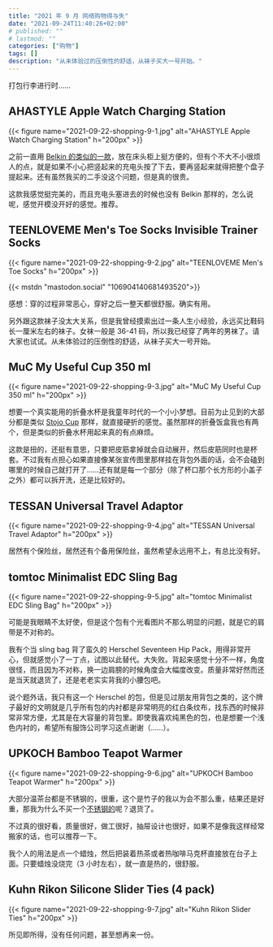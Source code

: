 ```yaml
---
title: "2021 年 9 月 网络购物得与失"
date: "2021-09-24T11:40:26+02:00"
# published: ""
# lastmod: ""
categories: ["购物"]
tags: []
description: "从未体验过的压倒性的舒适，从袜子买大一号开始。"
---
```


打包行李进行时……

## AHASTYLE Apple Watch Charging Station

{{< figure name="2021-09-22-shopping-9-1.jpg" alt="AHASTYLE Apple Watch Charging Station" h="200px" >}}

之前一直用 [Belkin 的类似的一款](https://www.belkin.com/us/travel-stand-for-apple-watch/p/p-f8j218/)，放在床头柜上挺方便的，但有个不大不小很烦人的点，就是如果不小心把竖起来的充电头按了下去，要再竖起来就得把整个盘子提起来。还有虽然我买的二手没这个问题，但是真的很贵。

这款我感觉挺完美的，而且充电头塞进去的时候也没有 Belkin 那样的，怎么说呢，感觉开模没开好的感觉。推荐。

## TEENLOVEME Men's Toe Socks Invisible Trainer Socks

{{< figure name="2021-09-22-shopping-9-2.jpg" alt="TEENLOVEME Men's Toe Socks" h="200px" >}}

{{< mstdn "mastodon.social" "106904140681493520">}}

感想：穿的过程非常恶心，穿好之后一整天都很舒服。确实有用。

另外跟这款袜子没太大关系，但是我曾经摸索出过一条人生小经验，永远买比鞋码长一厘米左右的袜子。女袜一般是 36-41 码，所以我已经穿了两年的男袜了。请大家也试试。从未体验过的压倒性的舒适，从袜子买大一号开始。

## MuC My Useful Cup 350 ml

{{< figure name="2021-09-22-shopping-9-3.jpg" alt="MuC My Useful Cup 350 ml" h="200px" >}}

想要一个真实能用的折叠水杯是我童年时代的一个小小梦想。目前为止见到的大部分都是类似 [Stojo Cup](https://stojo.co/pages/shop#shopify-section-shop-cup) 那样，就直接硬折的感觉。虽然那样的折叠饭盒我也有两个，但是类似的折叠水杯用起来真的有点麻烦。

这款是扭的，还挺有意思，只要把皮筋拿掉就会自动展开，然后皮筋同时也是杯套。不过我有点担心如果直接像某张宣传图里那样挂在背包外面的话，会不会磕到哪里的时候自己就打开了……还有就是每一个部分（除了杯口那个长方形的小盖子之外）都可以拆开洗，还是比较好的。

## TESSAN Universal Travel Adaptor

{{< figure name="2021-09-22-shopping-9-4.jpg" alt="TESSAN Universal Travel Adaptor" h="200px" >}}

居然有个保险丝，居然还有个备用保险丝，虽然希望永远用不上，有总比没有好。

## tomtoc Minimalist EDC Sling Bag

{{< figure name="2021-09-22-shopping-9-5.jpg" alt="tomtoc Minimalist EDC Sling Bag" h="200px" >}}

可能是我眼睛不太好使，但是这个包有个光看图片不那么明显的问题，就是它的肩带是不对称的。

我有个当 sling bag 背了蛮久的 Herschel Seventeen Hip Pack，用得非常开心，但就感觉小了一丁点，试图以此替代。大失败。背起来感觉十分不一样，角度很怪，而且因为不对称，换一边肩膀的时候角度会大幅度改变。质量非常好然而还是当天就退货了，还是老老实实背我的小腰包吧。

说个题外话，我只有这一个 Herschel 的包，但是见过朋友用背包之类的，这个牌子最好的文明就是几乎所有包的内衬都是非常明亮的红白条纹布，找东西的时候非常非常方便，尤其是在大容量的背包里。即使我喜欢纯黑色的包，也是想要一个浅色内衬的，希望所有服饰公司学习这点谢谢（……）。

## UPKOCH Bamboo Teapot Warmer

{{< figure name="2021-09-22-shopping-9-6.jpg" alt="UPKOCH Bamboo Teapot Warmer" h="200px" >}}

大部分温茶台都是不锈钢的，很重，这个是竹子的我以为会不那么重，结果还是好重，那我为什么不买一个[不锈钢的](https://www.roesle.com/en/kitchen/special-kitchen-tools/served-hot-and-dished-up/628/mini-stove)呢？退货了。

不过真的很好看，质量很好，做工很好，抽屉设计也很好，如果不是像我这样经常搬家的话，也可以推荐一下。

我个人的用法是点一个蜡烛，然后把装着热茶或者热咖啡马克杯直接放在台子上面。只要蜡烛没烧完（3 小时左右），就一直是热的，很舒服。

## Kuhn Rikon Silicone Slider Ties (4 pack)

{{< figure name="2021-09-22-shopping-9-7.jpg" alt="Kuhn Rikon Slider Ties" h="200px" >}}

所见即所得，没有任何问题，甚至想再来一份。
